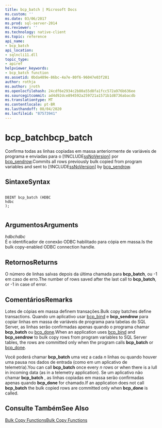 ```yaml
---
title: bcp_batch | Microsoft Docs
ms.custom: ''
ms.date: 03/06/2017
ms.prod: sql-server-2014
ms.reviewer: ''
ms.technology: native-client
ms.topic: reference
api_name:
- bcp_batch
api_location:
- sqlncli11.dll
topic_type:
- apiref
helpviewer_keywords:
- bcp_batch function
ms.assetid: 0bda489e-86bc-4a7e-80f6-96047e03f281
author: rothja
ms.author: jroth
ms.openlocfilehash: 24cdf6e2934c2b80a55d8fa1fcc572a976b636ee
ms.sourcegitcommit: ad4d92dce894592a259721a1571b1d8736abacdb
ms.translationtype: MT
ms.contentlocale: pt-BR
ms.lasthandoff: 08/04/2020
ms.locfileid: "87573941"
---
```

# <a name="bcp_batch"></a><span data-ttu-id="30cf8-102">bcp_batch</span><span class="sxs-lookup"><span data-stu-id="30cf8-102">bcp_batch</span></span>
  <span data-ttu-id="30cf8-103">Confirma todas as linhas copiadas em massa anteriormente de variáveis de programa e enviadas para o [!INCLUDE[ssNoVersion](../../includes/ssnoversion-md.md)] por [bcp_sendrow](bcp-sendrow.md).</span><span class="sxs-lookup"><span data-stu-id="30cf8-103">Commits all rows previously bulk copied from program variables and sent to [!INCLUDE[ssNoVersion](../../includes/ssnoversion-md.md)] by [bcp_sendrow](bcp-sendrow.md).</span></span>  
  
## <a name="syntax"></a><span data-ttu-id="30cf8-104">Sintaxe</span><span class="sxs-lookup"><span data-stu-id="30cf8-104">Syntax</span></span>  
  
```  
  
DBINT bcp_batch (HDBC  
hdbc  
);  
  
```  
  
## <a name="arguments"></a><span data-ttu-id="30cf8-105">Argumentos</span><span class="sxs-lookup"><span data-stu-id="30cf8-105">Arguments</span></span>  
 <span data-ttu-id="30cf8-106">*hdbc*</span><span class="sxs-lookup"><span data-stu-id="30cf8-106">*hdbc*</span></span>  
 <span data-ttu-id="30cf8-107">É o identificador de conexão ODBC habilitado para cópia em massa.</span><span class="sxs-lookup"><span data-stu-id="30cf8-107">Is the bulk copy-enabled ODBC connection handle.</span></span>  
  
## <a name="returns"></a><span data-ttu-id="30cf8-108">Retornos</span><span class="sxs-lookup"><span data-stu-id="30cf8-108">Returns</span></span>  
 <span data-ttu-id="30cf8-109">O número de linhas salvas depois da última chamada para **bcp_batch**, ou -1 em caso de erro.</span><span class="sxs-lookup"><span data-stu-id="30cf8-109">The number of rows saved after the last call to **bcp_batch**, or -1 in case of error.</span></span>  
  
## <a name="remarks"></a><span data-ttu-id="30cf8-110">Comentários</span><span class="sxs-lookup"><span data-stu-id="30cf8-110">Remarks</span></span>  
 <span data-ttu-id="30cf8-111">Lotes de cópias em massa definem transações.</span><span class="sxs-lookup"><span data-stu-id="30cf8-111">Bulk copy batches define transactions.</span></span> <span data-ttu-id="30cf8-112">Quando um aplicativo usar [bcp_bind](bcp-bind.md) e **bcp_sendrow** para copiar linhas em massa de variáveis de programa para tabelas do SQL Server, as linhas serão confirmadas apenas quando o programa chamar **bcp_batch** ou [bcp_done](bcp-done.md).</span><span class="sxs-lookup"><span data-stu-id="30cf8-112">When an application uses [bcp_bind](bcp-bind.md) and **bcp_sendrow** to bulk copy rows from program variables to SQL Server tables, the rows are committed only when the program calls **bcp_batch** or [bcp_done](bcp-done.md).</span></span>  
  
 <span data-ttu-id="30cf8-113">Você poderá chamar **bcp_batch** uma vez a cada *n* linhas ou quando houver uma pausa nos dados de entrada (como em um aplicativo de telemetria).</span><span class="sxs-lookup"><span data-stu-id="30cf8-113">You can call **bcp_batch** once every *n* rows or when there is a lull in incoming data (as in a telemetry application).</span></span> <span data-ttu-id="30cf8-114">Se um aplicativo não chamar **bcp_batch** , as linhas copiadas em massa serão confirmadas apenas quando **bcp_done** for chamado.</span><span class="sxs-lookup"><span data-stu-id="30cf8-114">If an application does not call **bcp_batch** the bulk copied rows are committed only when **bcp_done** is called.</span></span>  
  
## <a name="see-also"></a><span data-ttu-id="30cf8-115">Consulte Também</span><span class="sxs-lookup"><span data-stu-id="30cf8-115">See Also</span></span>  
 [<span data-ttu-id="30cf8-116">Bulk Copy Functions</span><span class="sxs-lookup"><span data-stu-id="30cf8-116">Bulk Copy Functions</span></span>](sql-server-driver-extensions-bulk-copy-functions.md)  
  
  
